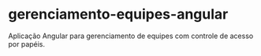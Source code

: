 # gerenciamento-equipes-angular
Aplicação Angular para gerenciamento de equipes com controle de acesso por papéis.
